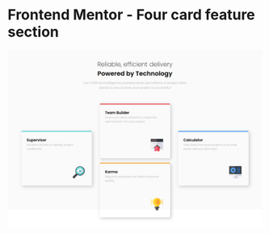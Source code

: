 # Frontend Mentor - Four card feature section

![Design preview for the Four card feature section coding challenge](./design/design.png)

